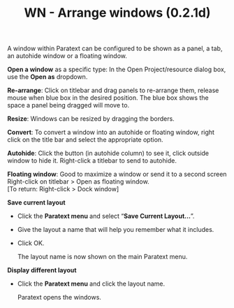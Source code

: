 ﻿---
title: WN - Arrange windows (0.2.1d)
---
A window within Paratext can be configured to be shown as a panel, a tab, an autohide window or a floating window.

**Open a window** as a specific type: In the Open Project/resource dialog box, use the **Open as** dropdown.

**Re-arrange**: Click on titlebar and drag panels to re-arrange them, release mouse when blue box in the desired position. The blue box shows the space a panel being dragged will move to.

**Resize**: Windows can be resized by dragging the borders.

**Convert**: To convert a window into an autohide or floating window, right click on the title bar and select the appropriate option.

**Autohide**: Click the button (in autohide column) to see it, click outside window to hide it. Right-click a titlebar to send to autohide.

**Floating window**: Good to maximize a window or send it to a second screen  
Right-click on titlebar \> Open as floating window.   
[To return: Right-click \> Dock window]

**Save current layout**

-  Click the **Paratext menu** and select “**Save Current Layout…**”.
-  Give the layout a name that will help you remember what it includes.
-  Click OK.

    The layout name is now shown on the main Paratext menu.

**Display different layout**

-  Click the **Paratext menu** and click the layout name.

    Paratext opens the windows.

